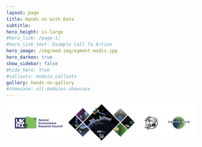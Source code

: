 ```yaml
---
layout: page
title: Hands on with Data
subtitle: 
hero_height: is-large
#hero_link: /page-1/
#hero_link_text: Example Call To Action
hero_image: /img/mod-img/egmont-modis.jpg
hero_darken: true
show_sidebar: false
#hide_hero: true
#callouts: module_callouts
gallery: hands-on-gallery
#showcase: all-modules-showcase
---
```


![SatSchool footer](/img/satschool-footer.png "SatSchool footer")

